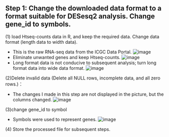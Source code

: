 

## Step 1: Change the downloaded data format to a format suitable for DESesq2 analysis. Change gene_id to symbols.

(1) load Htseq-counts data in R, and keep the required data. Change data format (length data to width data).

* This is the raw RNA-seq data from the ICGC Data Portal.
![image](https://user-images.githubusercontent.com/89613437/144563579-f829d0bb-960c-430f-b660-5e2e143bb50a.png)
* Eliminate unwanted genes and keep Htseq-counts.
![image](https://user-images.githubusercontent.com/89613437/144564320-b2553c60-775e-4c1d-810e-a3bd55cb8970.png)
* Long format data is not conducive to subsequent analysis; turn long format data into wide data format.
![image](https://user-images.githubusercontent.com/89613437/144564556-b11f5427-c5ee-4541-b5ef-cc6e04999e33.png)

(2)Delete invalid data (Delete all NULL rows, incomplete data, and all zero rows.)：

* The changes I made in this step are not displayed in the picture, but the columns changed.
![image](https://user-images.githubusercontent.com/89613437/144565828-b1c4906d-3519-446e-a354-012f3ea11854.png)

(3)change gene_id to symbol

* Symbols were used to represent genes.
![image](https://user-images.githubusercontent.com/89613437/144566316-6ddb97a8-63b1-4a13-83c5-68897bc7773d.png)

(4) Store the processed file for subsequent steps.






